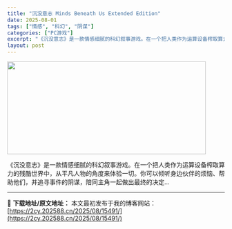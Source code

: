 ```yaml
---
title: "沉没意志 Minds Beneath Us Extended Edition"
date: 2025-08-01
tags: ["情感", "科幻", "阴谋"]
categories: ["PC游戏"]
excerpt: "《沉没意志》是一款情感细腻的科幻叙事游戏。在一个把人类作为运算设备榨取算力的残酷世界中，从平凡人物的角度来体验一切。你可以倾听身边伙伴的烦恼、帮助他们，并追寻事件的阴谋，陪同主角一起做出最终的决定…"
layout: post
---
```


<img class="aligncenter size-full wp-image-15484" src="https://2cy.202588.cn/wp-content/uploads/2025/07/2025073111413163.webp" alt="" width="460" height="215" />

《沉没意志》是一款情感细腻的科幻叙事游戏。在一个把人类作为运算设备榨取算力的残酷世界中，从平凡人物的角度来体验一切。你可以倾听身边伙伴的烦恼、帮助他们，并追寻事件的阴谋，陪同主角一起做出最终的决定… 

---
📖 **下载地址/原文地址：** 本文最初发布于我的博客网站：[https://2cy.202588.cn/2025/08/15491/](https://2cy.202588.cn/2025/08/15491/)

